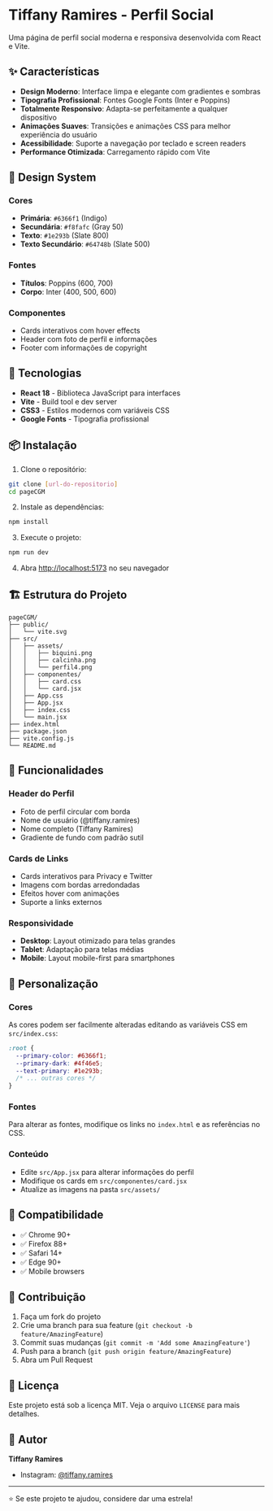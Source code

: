 # Tiffany Ramires - Perfil Social

Uma página de perfil social moderna e responsiva desenvolvida com React e Vite.

## ✨ Características

- **Design Moderno**: Interface limpa e elegante com gradientes e sombras
- **Tipografia Profissional**: Fontes Google Fonts (Inter e Poppins)
- **Totalmente Responsivo**: Adapta-se perfeitamente a qualquer dispositivo
- **Animações Suaves**: Transições e animações CSS para melhor experiência do usuário
- **Acessibilidade**: Suporte a navegação por teclado e screen readers
- **Performance Otimizada**: Carregamento rápido com Vite

## 🎨 Design System

### Cores
- **Primária**: `#6366f1` (Indigo)
- **Secundária**: `#f8fafc` (Gray 50)
- **Texto**: `#1e293b` (Slate 800)
- **Texto Secundário**: `#64748b` (Slate 500)

### Fontes
- **Títulos**: Poppins (600, 700)
- **Corpo**: Inter (400, 500, 600)

### Componentes
- Cards interativos com hover effects
- Header com foto de perfil e informações
- Footer com informações de copyright

## 🚀 Tecnologias

- **React 18** - Biblioteca JavaScript para interfaces
- **Vite** - Build tool e dev server
- **CSS3** - Estilos modernos com variáveis CSS
- **Google Fonts** - Tipografia profissional

## 📦 Instalação

1. Clone o repositório:
```bash
git clone [url-do-repositorio]
cd pageCGM
```

2. Instale as dependências:
```bash
npm install
```

3. Execute o projeto:
```bash
npm run dev
```

4. Abra [http://localhost:5173](http://localhost:5173) no seu navegador

## 🏗️ Estrutura do Projeto

```
pageCGM/
├── public/
│   └── vite.svg
├── src/
│   ├── assets/
│   │   ├── biquini.png
│   │   ├── calcinha.png
│   │   └── perfil4.png
│   ├── componentes/
│   │   ├── card.css
│   │   └── card.jsx
│   ├── App.css
│   ├── App.jsx
│   ├── index.css
│   └── main.jsx
├── index.html
├── package.json
├── vite.config.js
└── README.md
```

## 🎯 Funcionalidades

### Header do Perfil
- Foto de perfil circular com borda
- Nome de usuário (@tiffany.ramires)
- Nome completo (Tiffany Ramires)
- Gradiente de fundo com padrão sutil

### Cards de Links
- Cards interativos para Privacy e Twitter
- Imagens com bordas arredondadas
- Efeitos hover com animações
- Suporte a links externos

### Responsividade
- **Desktop**: Layout otimizado para telas grandes
- **Tablet**: Adaptação para telas médias
- **Mobile**: Layout mobile-first para smartphones

## 🎨 Personalização

### Cores
As cores podem ser facilmente alteradas editando as variáveis CSS em `src/index.css`:

```css
:root {
  --primary-color: #6366f1;
  --primary-dark: #4f46e5;
  --text-primary: #1e293b;
  /* ... outras cores */
}
```

### Fontes
Para alterar as fontes, modifique os links no `index.html` e as referências no CSS.

### Conteúdo
- Edite `src/App.jsx` para alterar informações do perfil
- Modifique os cards em `src/componentes/card.jsx`
- Atualize as imagens na pasta `src/assets/`

## 📱 Compatibilidade

- ✅ Chrome 90+
- ✅ Firefox 88+
- ✅ Safari 14+
- ✅ Edge 90+
- ✅ Mobile browsers

## 🤝 Contribuição

1. Faça um fork do projeto
2. Crie uma branch para sua feature (`git checkout -b feature/AmazingFeature`)
3. Commit suas mudanças (`git commit -m 'Add some AmazingFeature'`)
4. Push para a branch (`git push origin feature/AmazingFeature`)
5. Abra um Pull Request

## 📄 Licença

Este projeto está sob a licença MIT. Veja o arquivo `LICENSE` para mais detalhes.

## 👤 Autor

**Tiffany Ramires**
- Instagram: [@tiffany.ramires](https://instagram.com/tiffany.ramires)

---

⭐ Se este projeto te ajudou, considere dar uma estrela!
